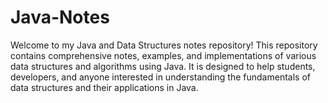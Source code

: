 # Java-Notes
Welcome to my Java and Data Structures notes repository! This repository contains comprehensive notes, examples, and implementations of various data structures and algorithms using Java. It is designed to help students, developers, and anyone interested in understanding the fundamentals of data structures and their applications in Java.
